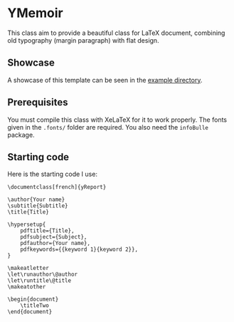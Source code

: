 # YMemoir

This class aim to provide a beautiful class for LaTeX document, combining old typography (margin paragraph) with flat design.

## Showcase
A showcase of this template can be seen in the [example directory](../../examples/yReport).

## Prerequisites
You must compile this class with XeLaTeX for it to work properly. The fonts given in the `.fonts/` folder are required. You also need the `infoBulle` package.

## Starting code
Here is the starting code I use:

```
\documentclass[french]{yReport}

\author{Your name}
\subtitle{Subtitle}
\title{Title}

\hypersetup{
	pdftitle={Title},
	pdfsubject={Subject},
	pdfauthor={Your name},
	pdfkeywords={{keyword 1}{keyword 2}},
}

\makeatletter
\let\runauthor\@author
\let\runtitle\@title
\makeatother

\begin{document}
	\titleTwo
\end{document}
```
